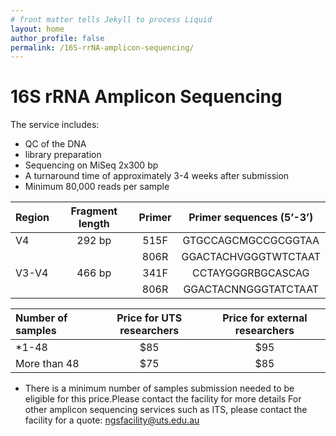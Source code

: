 ```yaml
---
# front matter tells Jekyll to process Liquid
layout: home
author_profile: false
permalink: /16S-rrNA-amplicon-sequencing/
---
```

<h1> 16S rRNA Amplicon Sequencing </h1>

The service includes:
- QC of the DNA
- library preparation
- Sequencing on MiSeq 2x300 bp
- A turnaround time of approximately 3-4 weeks after submission
- Minimum 80,000 reads per sample

| Region | Fragment length	| Primer |	Primer sequences (5’-3’) |
|:-------|:----------------:|:------:|:-------------------------:|
|   V4	 |  292 bp	        |  515F  | 	GTGCCAGCMGCCGCGGTAA      |
|        |                  |  806R	 |  GGACTACHVGGGTWTCTAAT     |
| V3-V4	 |  466 bp	        |  341F	 |  CCTAYGGGRBGCASCAG        |
|        |                  |  806R	 |  GGACTACNNGGGTATCTAAT     |

|Number of samples | Price for UTS researchers |	Price for external researchers |
|:-----------------|:-------------------------:|:-----------------------------------:|
|*1-48              |	$85	                     |$95                                  |
|More than 48 	   |  $75	                     |$85                                  |

* There is a minimum number of samples submission needed to be eligible for this price.Please contact the facility for more details
For other amplicon sequencing services such as ITS, please contact the facility for a quote: ngsfacility@uts.edu.au  
